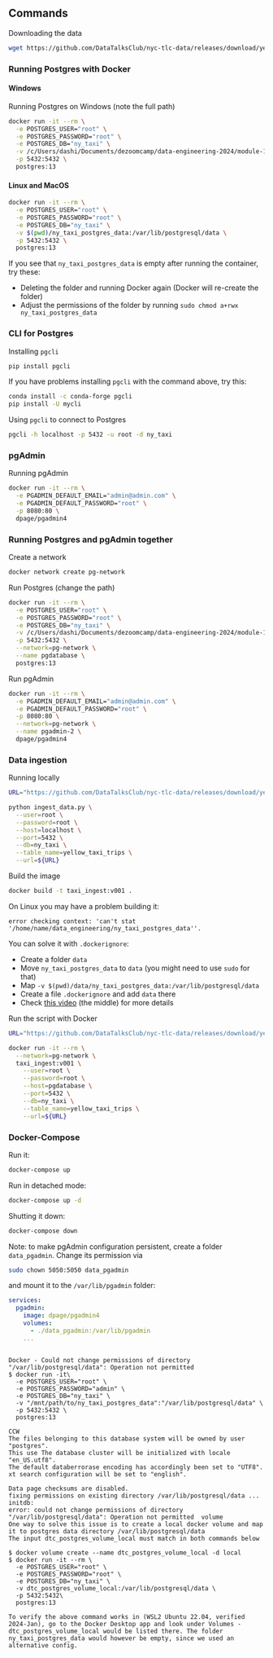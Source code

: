 ## Commands 

Downloading the data

```bash
wget https://github.com/DataTalksClub/nyc-tlc-data/releases/download/yellow/yellow_tripdata_2021-01.csv.gz 
```

### Running Postgres with Docker

#### Windows

Running Postgres on Windows (note the full path)

```bash
docker run -it --rm \
  -e POSTGRES_USER="root" \
  -e POSTGRES_PASSWORD="root" \
  -e POSTGRES_DB="ny_taxi" \
  -v /c/Users/dashi/Documents/dezoomcamp/data-engineering-2024/module-1/ny_taxi_postgres_data:/var/lib/postgresql/data \
  -p 5432:5432 \
  postgres:13
```


#### Linux and MacOS


```bash
docker run -it --rm \
  -e POSTGRES_USER="root" \
  -e POSTGRES_PASSWORD="root" \
  -e POSTGRES_DB="ny_taxi" \
  -v $(pwd)/ny_taxi_postgres_data:/var/lib/postgresql/data \
  -p 5432:5432 \
  postgres:13
```

If you see that `ny_taxi_postgres_data` is empty after running
the container, try these:

* Deleting the folder and running Docker again (Docker will re-create the folder)
* Adjust the permissions of the folder by running `sudo chmod a+rwx ny_taxi_postgres_data`


### CLI for Postgres

Installing `pgcli`

```bash
pip install pgcli
```

If you have problems installing `pgcli` with the command above, try this:

```bash
conda install -c conda-forge pgcli
pip install -U mycli
```

Using `pgcli` to connect to Postgres

```bash
pgcli -h localhost -p 5432 -u root -d ny_taxi
```

### pgAdmin

Running pgAdmin

```bash
docker run -it --rm \
  -e PGADMIN_DEFAULT_EMAIL="admin@admin.com" \
  -e PGADMIN_DEFAULT_PASSWORD="root" \
  -p 8080:80 \
  dpage/pgadmin4
```

### Running Postgres and pgAdmin together

Create a network

```bash
docker network create pg-network
```

Run Postgres (change the path)

```bash
docker run -it --rm \
  -e POSTGRES_USER="root" \
  -e POSTGRES_PASSWORD="root" \
  -e POSTGRES_DB="ny_taxi" \
  -v /c/Users/dashi/Documents/dezoomcamp/data-engineering-2024/module-1/ny_taxi_postgres_data:/var/lib/postgresql/data \
  -p 5432:5432 \
  --network=pg-network \
  --name pgdatabase \
  postgres:13
```

Run pgAdmin

```bash
docker run -it --rm \
  -e PGADMIN_DEFAULT_EMAIL="admin@admin.com" \
  -e PGADMIN_DEFAULT_PASSWORD="root" \
  -p 8080:80 \
  --network=pg-network \
  --name pgadmin-2 \
  dpage/pgadmin4
```

### Data ingestion

Running locally

```bash
URL="https://github.com/DataTalksClub/nyc-tlc-data/releases/download/yellow/yellow_tripdata_2021-01.csv.gz"

python ingest_data.py \
  --user=root \
  --password=root \
  --host=localhost \
  --port=5432 \
  --db=ny_taxi \
  --table_name=yellow_taxi_trips \
  --url=${URL}
```

Build the image

```bash
docker build -t taxi_ingest:v001 .
```

On Linux you may have a problem building it:

```
error checking context: 'can't stat '/home/name/data_engineering/ny_taxi_postgres_data''.
```

You can solve it with `.dockerignore`:

* Create a folder `data`
* Move `ny_taxi_postgres_data` to `data` (you might need to use `sudo` for that)
* Map `-v $(pwd)/data/ny_taxi_postgres_data:/var/lib/postgresql/data`
* Create a file `.dockerignore` and add `data` there
* Check [this video](https://www.youtube.com/watch?v=tOr4hTsHOzU&list=PL3MmuxUbc_hJed7dXYoJw8DoCuVHhGEQb) (the middle) for more details 


Run the script with Docker

```bash
URL="https://github.com/DataTalksClub/nyc-tlc-data/releases/download/yellow/yellow_tripdata_2021-01.csv.gz"

docker run -it --rm \
  --network=pg-network \
  taxi_ingest:v001 \
    --user=root \
    --password=root \
    --host=pgdatabase \
    --port=5432 \
    --db=ny_taxi \
    --table_name=yellow_taxi_trips \
    --url=${URL}
```

### Docker-Compose 

Run it:

```bash
docker-compose up
```

Run in detached mode:

```bash
docker-compose up -d
```

Shutting it down:

```bash
docker-compose down
```

Note: to make pgAdmin configuration persistent, create a folder `data_pgadmin`. Change its permission via

```bash
sudo chown 5050:5050 data_pgadmin
```

and mount it to the `/var/lib/pgadmin` folder:

```yaml
services:
  pgadmin:
    image: dpage/pgadmin4
    volumes:
      - ./data_pgadmin:/var/lib/pgadmin
    ...
```


```

Docker - Could not change permissions of directory "/var/lib/postgresql/data": Operation not permitted 
$ docker run -it\
  -e POSTGRES_USER="root" \
  -e POSTGRES_PASSWORD="admin" \
  -e POSTGRES_DB="ny_taxi" \
  -v "/mnt/path/to/ny_taxi_postgres_data":"/var/lib/postgresql/data" \
  -p 5432:5432 \
  postgres:13

CCW
The files belonging to this database system will be owned by user "postgres".
This use The database cluster will be initialized with locale "en_US.utf8".
The default databerrorase encoding has accordingly been set to "UTF8".
xt search configuration will be set to "english".

Data page checksums are disabled.
fixing permissions on existing directory /var/lib/postgresql/data ... initdb: 
error: could not change permissions of directory "/var/lib/postgresql/data": Operation not permitted  volume
One way to solve this issue is to create a local docker volume and map it to postgres data directory /var/lib/postgresql/data
The input dtc_postgres_volume_local must match in both commands below

$ docker volume create --name dtc_postgres_volume_local -d local
$ docker run -it --rm \
  -e POSTGRES_USER="root" \
  -e POSTGRES_PASSWORD="root" \
  -e POSTGRES_DB="ny_taxi" \
  -v dtc_postgres_volume_local:/var/lib/postgresql/data \
  -p 5432:5432\
  postgres:13

To verify the above command works in (WSL2 Ubuntu 22.04, verified 2024-Jan), go to the Docker Desktop app and look under Volumes - dtc_postgres_volume_local would be listed there. The folder ny_taxi_postgres_data would however be empty, since we used an alternative config.
```
